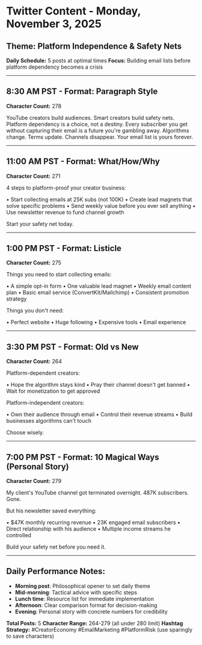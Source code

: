 # Twitter Content - Monday, November 3, 2025
## Theme: Platform Independence & Safety Nets

**Daily Schedule:** 5 posts at optimal times
**Focus:** Building email lists before platform dependency becomes a crisis

---

## 8:30 AM PST - Format: Paragraph Style
**Character Count:** 278

YouTube creators build audiences. Smart creators build safety nets. Platform dependency is a choice, not a destiny. Every subscriber you get without capturing their email is a future you're gambling away. Algorithms change. Terms update. Channels disappear. Your email list is yours forever.

---

## 11:00 AM PST - Format: What/How/Why  
**Character Count:** 271

4 steps to platform-proof your creator business:

• Start collecting emails at 25K subs (not 100K)
• Create lead magnets that solve specific problems
• Send weekly value before you ever sell anything
• Use newsletter revenue to fund channel growth

Start your safety net today.

---

## 1:00 PM PST - Format: Listicle
**Character Count:** 275

Things you need to start collecting emails:

• A simple opt-in form
• One valuable lead magnet
• Weekly email content plan
• Basic email service (ConvertKit/Mailchimp)
• Consistent promotion strategy

Things you don't need:

• Perfect website
• Huge following
• Expensive tools
• Email experience

---

## 3:30 PM PST - Format: Old vs New
**Character Count:** 264

Platform-dependent creators:

• Hope the algorithm stays kind
• Pray their channel doesn't get banned
• Wait for monetization to get approved

Platform-independent creators:

• Own their audience through email
• Control their revenue streams
• Build businesses algorithms can't touch

Choose wisely.

---

## 7:00 PM PST - Format: 10 Magical Ways (Personal Story)
**Character Count:** 279

My client's YouTube channel got terminated overnight. 487K subscribers. Gone.

But his newsletter saved everything:

• $47K monthly recurring revenue
• 23K engaged email subscribers 
• Direct relationship with his audience
• Multiple income streams he controlled

Build your safety net before you need it.

---

## Daily Performance Notes:
- **Morning post**: Philosophical opener to set daily theme
- **Mid-morning**: Tactical advice with specific steps
- **Lunch time**: Resource list for immediate implementation
- **Afternoon**: Clear comparison format for decision-making
- **Evening**: Personal story with concrete numbers for credibility

**Total Posts:** 5
**Character Range:** 264-279 (all under 280 limit)
**Hashtag Strategy:** #CreatorEconomy #EmailMarketing #PlatformRisk (use sparingly to save characters)